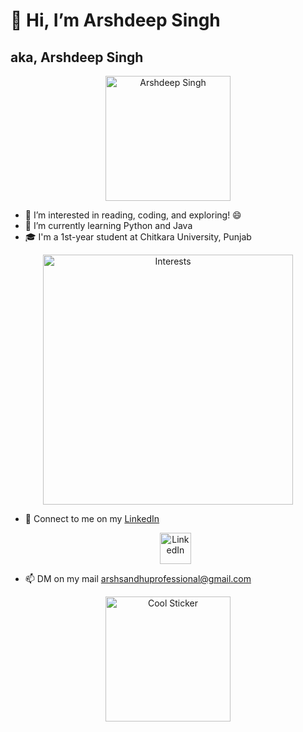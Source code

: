 # 👋 Hi, I’m Arshdeep Singh 
## aka, Arshdeep Singh

<div align="center">
  <img src="link-to-your-profile-picture.jpg" alt="Arshdeep Singh" width="200"/>
</div>

- 👀 I’m interested in reading, coding, and exploring! 😄
- 🌱 I’m currently learning Python and Java
- 🎓 I'm a 1st-year student at Chitkara University, Punjab 

<div align="center">
  <img src="link-to-interesting-picture.jpg" alt="Interests" width="400"/>
</div>

- 💞️ Connect to me on my [LinkedIn](https://www.linkedin.com/in/arshdeep-singh-723b57293/)
  
  <div align="center">
    <a href="https://www.linkedin.com/in/arshdeep-singh-723b57293/">
      <img src="linkedin-icon.png" alt="LinkedIn" width="50"/>
    </a>
  </div>

- 📫 DM on my mail arshsandhuprofessional@gmail.com

<div align="center">
  <img src="link-to-cool-sticker.png" alt="Cool Sticker" width="200"/>
</div>

<!---
Aiyaret-Sandhu/Aiyaret-Sandhu is a ✨ special ✨ repository because its `README.md` (this file) appears on your GitHub profile.
You can click the Preview link to take a look at your changes.
--->
